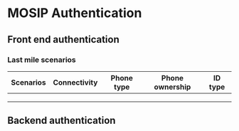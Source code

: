 # MOSIP Authentication

## Front end authentication

### Last mile scenarios

| Scenarios | Connectivity | Phone type | Phone ownership | ID type |
| --------- | ------------ | ---------- | --------------- | ------- |
|           |              |            |                 |         |
|           |              |            |                 |         |
|           |              |            |                 |         |

## Backend authentication
